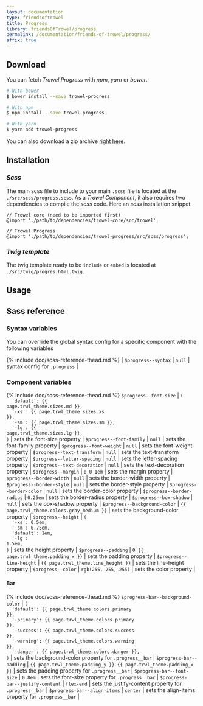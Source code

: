 ```yaml
---
layout: documentation
type: friendsoftrowel
title: Progress
library: friendsOfTrowel/progress
permalink: /documentation/friends-of-trowel/progress/
affix: true
---
```


## Download

You can fetch *Trowel Progress* with *npm*, *yarn* or *bower*.

```bash
# With bower
$ bower install --save trowel-progress

# With npm
$ npm install --save trowel-progress

# With yarn
$ yarn add trowel-progress
```

You can also download a zip archive [right here](https://github.com/FriendsOfTrowel/Progress/archive/master.zip).

## Installation

### *Scss*
The main scss file to include to your main `.scss` file is located at the `./src/scss/progress.scss`. As a *Trowel Component*, it also requires two dependencies to compile the *scss* code. Here an *scss* installation snippet.

```
// Trowel core (need to be imported first)
@import './path/to/dependencies/trowel-core/src/trowel';

// Trowel Progress
@import './path/to/dependencies/trowel-progress/src/scss/progress';
```


### *Twig template*
The twig template ready to be `include` or `embed` is located at `./src/twig/progres.html.twig`.

## Usage

## Sass reference

### Syntax variables

You can override the global syntax config for a specific component with the following variables

{% include doc/scss-reference-thead.md %}
| `$progress--syntax` | `null` | syntax config for `.progress` |

### Component variables

{% include doc/scss-reference-thead.md %}
`$progress--font-size` | <code>(<br>&nbsp;&nbsp;'default':&nbsp;{{ page.trwl_theme.sizes.md }},<br>&nbsp;&nbsp;'-xs':&nbsp;{{ page.trwl_theme.sizes.xs }},<br>&nbsp;&nbsp;'-sm':&nbsp;{{ page.trwl_theme.sizes.sm }},<br>&nbsp;&nbsp;'-lg':&nbsp;{{ page.trwl_theme.sizes.lg }},<br>)</code> | sets the font-size property |
`$progress--font-family` | `null` | sets the font-family property |
`$progress--font-weight` | `null` | sets the font-weight property |
`$progress--text-transform` | `null` | sets the text-transform property |
`$progress--letter-spacing` | `null` | sets the letter-spacing property |
`$progress--text-decoration` | `null` | sets the text-decoration property |
`$progress--margin` | `0 0 1em` | sets the margin property |
`$progress--border-width` | `null` | sets the border-width property |
`$progress--border-style` | `null` | sets the border-style property |
`$progress--border-color` | `null` | sets the border-color property |
`$progress--border-radius` | `0.25em` | sets the border-radius property |
`$progress--box-shadow` | `null` | sets the box-shadow property |
`$progress--background-color` | `{{ page.trwl_theme.colors.gray_medium }}` | sets the background-color property |
`$progress--height` | <code>(<br>&nbsp;&nbsp;'-xs':&nbsp;0.5em,<br>&nbsp;&nbsp;'-sm':&nbsp;0.75em,<br>&nbsp;&nbsp;'default':&nbsp;1em,<br>&nbsp;&nbsp;'-lg': 1.5em,<br>)</code> | sets the height property |
`$progress--padding` | `0 {{ page.trwl_theme.padding_x }}` | sets the padding property |
`$progress--line-height` | `{{ page.trwl_theme.line_height }}` | sets the line-height property |
`$progress--color` | `rgb(255, 255, 255)` | sets the color property |

#### Bar

{% include doc/scss-reference-thead.md %}
`$progress-bar--background-color` | <code>(<br>&nbsp;&nbsp;'default':&nbsp;{{ page.trwl_theme.colors.primary }},<br>&nbsp;&nbsp;'-primary':&nbsp;{{ page.trwl_theme.colors.primary }},<br>&nbsp;&nbsp;'-success':&nbsp;{{ page.trwl_theme.colors.success }},<br>&nbsp;&nbsp;'-warning':&nbsp;{{ page.trwl_theme.colors.warning }},<br>&nbsp;&nbsp;'-danger':&nbsp;{{ page.trwl_theme.colors.danger }},<br>)</code> | sets the background-color property for `.progress__bar` |
`$progress-bar--padding` | `{{ page.trwl_theme.padding_y }} {{ page.trwl_theme.padding_x }}` | sets the padding property for `.progress__bar` |
`$progress-bar--font-size` | `0.8em` | sets the font-size property for `.progress__bar` |
`$progress-bar--justify-content` | `flex-end` | sets the justify-content property for `.progress__bar` |
`$progress-bar--align-items` | `center` | sets the align-items property for `.progress__bar` |
